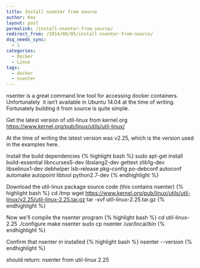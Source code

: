 ```yaml
---
title: Install nsenter from source
author: Kev
layout: post
permalink: /install-nsenter-from-source/
redirect_from: /2014/08/05/install-nsenter-from-source/
dsq_needs_sync:
  - 1
categories:
  - Docker
  - Linux
tags:
  - docker
  - nsenter
---
```

nsenter is a great command line tool for accessing docker containers. Unfortunately  it isn&#8217;t available in Ubuntu 14.04 at the time of writing. Fortunately building it from source is quite simple.

Get the latest version of util-linux from kernel.org
<a href="https://www.kernel.org/pub/linux/utils/util-linux/" target="_blank">https://www.kernel.org/pub/linux/utils/util-linux/</a>

At the time of writing the latest version was v2.25, which is the version used in the examples here.
  
Install the build dependencies
{% highlight bash %}
sudo apt-get install build-essential libncurses5-dev libslang2-dev gettext zlib1g-dev \
libselinux1-dev debhelper lsb-release pkg-config po-debconf autoconf \
automake autopoint libtool python2.7-dev
{% endhighlight %}

Download the util-linux package source code (this contains nsenter)
{% highlight bash %}
cd /tmp
wget https://www.kernel.org/pub/linux/utils/util-linux/v2.25/util-linux-2.25.tar.gz
tar -xvf util-linux-2.25.tar.gz
{% endhighlight %}

Now we'll compile the nsenter program
{% highlight bash %}
cd util-linux-2.25
./configure
make nsenter
sudo cp nsenter /usr/local/bin
{% endhighlight %}

Confirm that nsenter in installed
{% highlight bash %}
nsenter --version
{% endhighlight %}

should return:
nsenter from util-linux 2.25

